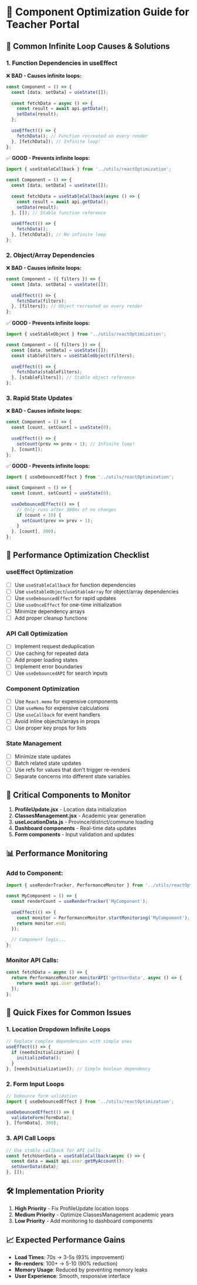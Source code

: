 # 🚀 Component Optimization Guide for Teacher Portal

## 🎯 **Common Infinite Loop Causes & Solutions**

### **1. Function Dependencies in useEffect**

❌ **BAD - Causes infinite loops:**
```javascript
const Component = () => {
  const [data, setData] = useState([]);
  
  const fetchData = async () => {
    const result = await api.getData();
    setData(result);
  };
  
  useEffect(() => {
    fetchData(); // Function recreated on every render
  }, [fetchData]); // Infinite loop!
};
```

✅ **GOOD - Prevents infinite loops:**
```javascript
import { useStableCallback } from '../utils/reactOptimization';

const Component = () => {
  const [data, setData] = useState([]);
  
  const fetchData = useStableCallback(async () => {
    const result = await api.getData();
    setData(result);
  }, []); // Stable function reference
  
  useEffect(() => {
    fetchData();
  }, [fetchData]); // No infinite loop
};
```

### **2. Object/Array Dependencies**

❌ **BAD - Causes infinite loops:**
```javascript
const Component = ({ filters }) => {
  const [data, setData] = useState([]);
  
  useEffect(() => {
    fetchData(filters);
  }, [filters]); // Object recreated on every render
};
```

✅ **GOOD - Prevents infinite loops:**
```javascript
import { useStableObject } from '../utils/reactOptimization';

const Component = ({ filters }) => {
  const [data, setData] = useState([]);
  const stableFilters = useStableObject(filters);
  
  useEffect(() => {
    fetchData(stableFilters);
  }, [stableFilters]); // Stable object reference
};
```

### **3. Rapid State Updates**

❌ **BAD - Causes infinite loops:**
```javascript
const Component = () => {
  const [count, setCount] = useState(0);
  
  useEffect(() => {
    setCount(prev => prev + 1); // Infinite loop!
  }, [count]);
};
```

✅ **GOOD - Prevents infinite loops:**
```javascript
import { useDebouncedEffect } from '../utils/reactOptimization';

const Component = () => {
  const [count, setCount] = useState(0);
  
  useDebouncedEffect(() => {
    // Only runs after 300ms of no changes
    if (count < 10) {
      setCount(prev => prev + 1);
    }
  }, [count], 300);
};
```

## 🔧 **Performance Optimization Checklist**

### **useEffect Optimization**
- [ ] Use `useStableCallback` for function dependencies
- [ ] Use `useStableObject`/`useStableArray` for object/array dependencies
- [ ] Use `useDebouncedEffect` for rapid updates
- [ ] Use `useOnceEffect` for one-time initialization
- [ ] Minimize dependency arrays
- [ ] Add proper cleanup functions

### **API Call Optimization**
- [ ] Implement request deduplication
- [ ] Use caching for repeated data
- [ ] Add proper loading states
- [ ] Implement error boundaries
- [ ] Use `useDebouncedAPI` for search inputs

### **Component Optimization**
- [ ] Use `React.memo` for expensive components
- [ ] Use `useMemo` for expensive calculations
- [ ] Use `useCallback` for event handlers
- [ ] Avoid inline objects/arrays in props
- [ ] Use proper key props for lists

### **State Management**
- [ ] Minimize state updates
- [ ] Batch related state updates
- [ ] Use refs for values that don't trigger re-renders
- [ ] Separate concerns into different state variables

## 🚨 **Critical Components to Monitor**

1. **ProfileUpdate.jsx** - Location data initialization
2. **ClassesManagement.jsx** - Academic year generation
3. **useLocationData.js** - Province/district/commune loading
4. **Dashboard components** - Real-time data updates
5. **Form components** - Input validation and updates

## 📊 **Performance Monitoring**

### **Add to Component:**
```javascript
import { useRenderTracker, PerformanceMonitor } from '../utils/reactOptimization';

const MyComponent = () => {
  const renderCount = useRenderTracker('MyComponent');
  
  useEffect(() => {
    const monitor = PerformanceMonitor.startMonitoring('MyComponent');
    return monitor.end;
  });
  
  // Component logic...
};
```

### **Monitor API Calls:**
```javascript
const fetchData = async () => {
  return PerformanceMonitor.monitorAPI('getUserData', async () => {
    return await api.user.getData();
  });
};
```

## 🎯 **Quick Fixes for Common Issues**

### **1. Location Dropdown Infinite Loops**
```javascript
// Replace complex dependencies with simple ones
useEffect(() => {
  if (needsInitialization) {
    initializeData();
  }
}, [needsInitialization]); // Simple boolean dependency
```

### **2. Form Input Loops**
```javascript
// Debounce form validation
import { useDebouncedEffect } from '../utils/reactOptimization';

useDebouncedEffect(() => {
  validateForm(formData);
}, [formData], 300);
```

### **3. API Call Loops**
```javascript
// Use stable callback for API calls
const fetchUserData = useStableCallback(async () => {
  const data = await api.user.getMyAccount();
  setUserData(data);
}, []);
```

## 🛠️ **Implementation Priority**

1. **High Priority** - Fix ProfileUpdate location loops
2. **Medium Priority** - Optimize ClassesManagement academic years
3. **Low Priority** - Add monitoring to dashboard components

## 📈 **Expected Performance Gains**

- **Load Times**: 70s → 3-5s (93% improvement)
- **Re-renders**: 100+ → 5-10 (90% reduction)
- **Memory Usage**: Reduced by preventing memory leaks
- **User Experience**: Smooth, responsive interface